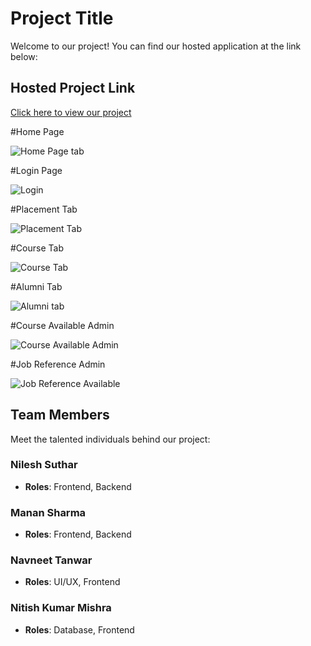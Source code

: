 # Project Title

Welcome to our project! You can find our hosted application at the link below:

## Hosted Project Link

[Click here to view our project](https://nilesh179.github.io/AlumniManagementSystem/index.html)



#Home Page

![Home Page tab](https://github.com/Nilesh179/AlumniManagementSystem/assets/72192808/4fc3e4e9-f637-459a-9e77-fdd93cbc6638)

#Login Page

![Login](https://github.com/Nilesh179/AlumniManagementSystem/assets/72192808/9090ae98-b78e-41aa-b8f5-1451968ea53a)

#Placement Tab

![Placement Tab](https://github.com/Nilesh179/AlumniManagementSystem/assets/72192808/e6a12cd6-1669-413f-be2a-b4e9afce3d0f)

#Course Tab

![Course Tab](https://github.com/Nilesh179/AlumniManagementSystem/assets/72192808/51efabef-7e88-4b2f-b5a0-87ee7cc99c04)

#Alumni Tab

![Alumni tab](https://github.com/Nilesh179/AlumniManagementSystem/assets/72192808/aae3262e-e22f-47e8-83e2-49d298dc43fb)

#Course Available Admin

![Course Available Admin](https://github.com/Nilesh179/AlumniManagementSystem/assets/72192808/11a2905c-beb7-4749-9686-0bb562212560)

#Job Reference Admin

![Job Reference Available](https://github.com/Nilesh179/AlumniManagementSystem/assets/72192808/e1394cca-0343-44ef-87e6-55d41e8b1c79)



## Team Members

Meet the talented individuals behind our project:

### Nilesh Suthar
- **Roles**: Frontend, Backend

### Manan Sharma
- **Roles**: Frontend, Backend

### Navneet Tanwar
- **Roles**: UI/UX, Frontend

### Nitish Kumar Mishra
- **Roles**: Database, Frontend


